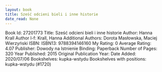 ```yaml
---
layout: book
title: Sześć odcieni bieli i inne historie
date_read: None
---
```


Book Id: 27201773
Title: Sześć odcieni bieli i inne historie
Author: Hanna Krall
Author l-f: Krall, Hanna
Additional Authors: Dorota Masłowska, Maciej Wierzyński
ISBN: 
ISBN13: 9788394146160
My Rating: 0
Average Rating: 4.07
Publisher: Dowody na Istnienie
Binding: Paperback
Number of Pages: 320
Year Published: 2015
Original Publication Year: 
Date Added: 2020/07/06
Bookshelves: kupka-wstydu
Bookshelves with positions: kupka-wstydu (#1720)

